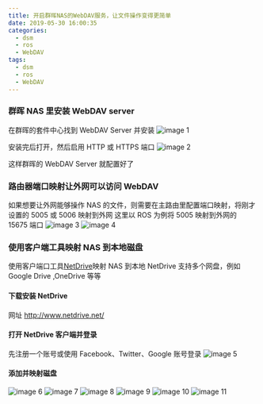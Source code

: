 ```yaml
---
title: 开启群晖NAS的WebDAV服务，让文件操作变得更简单
date: 2019-05-30 16:00:35
categories:
  - dsm
  - ros
  - WebDAV
tags:
  - dsm
  - ros
  - WebDAV
---
```


<!--more-->

### 群晖 NAS 里安装 WebDAV server

在群晖的套件中心找到 WebDAV Server 并安装
![image 1](1.png)

安装完后打开，然后启用 HTTP 或 HTTPS 端口
![image 2](2.png)

这样群晖的 WebDAV Server 就配置好了

### 路由器端口映射让外网可以访问 WebDAV

如果想要让外网能够操作 NAS 的文件，则需要在主路由里配置端口映射，将刚才设置的 5005 或 5006 映射到外网
这里以 ROS 为例将 5005 映射到外网的 15675 端口
![image 3](3.png)
![image 4](4.png)

### 使用客户端工具映射 NAS 到本地磁盘

使用客户端口工具[NetDrive](http://www.netdrive.net/)映射 NAS 到本地
NetDrive 支持多个网盘，例如 Google Drive ,OneDrive 等等

#### 下载安装 NetDrive

网址 http://www.netdrive.net/

#### 打开 NetDrive 客户端并登录

先注册一个账号或使用 Facebook、Twitter、Google 账号登录
![image 5](5.png)

#### 添加并映射磁盘

![image 6](6.png)
![image 7](7.png)
![image 8](8.png)
![image 9](9.png)
![image 10](10.png)
![image 11](11.png)
